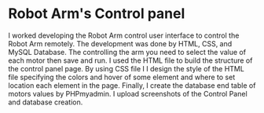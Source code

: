 # Robot Arm's Control panel

I worked developing the Robot Arm control user interface to control the Robot Arm remotely. The development was done by HTML, CSS, and MySQL Database. The controlling the arm you need to select the value of each motor then save and run.  I used the HTML file to build the structure of the control panel page. By using CSS file I I design the style of the HTML file specifying the colors and hover of some element and where to set location each element in the page. Finally, I create the database end table of motors values by PHPmyadmin. I upload screenshots of the Control Panel and database creation.
